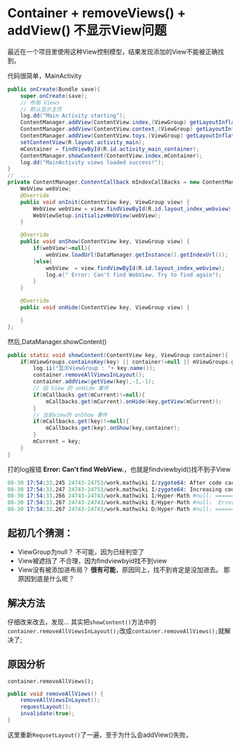 # Container + removeViews() + addView() 不显示View问题

最近在一个项目里使用这种View控制模型，结果发现添加的View不能被正确找到。

代码很简单，MainActivity

```java
public onCreate(Bundle save){
    super.onCreate(save);
    // 布局 Views
    // 默认显示主页
    log.dd("Main Activity starting");
    ContentManager.addView(ContentView.index,(ViewGroup) getLayoutInflater().inflate(R.layout.layout_index,null),mIndexCallBacks);
    ContentManager.addView(ContentView.context,(ViewGroup) getLayoutInflater().inflate(R.layout.layout_context,null),mContextCallBacks);
    ContentManager.addView(ContentView.toys,(ViewGroup) getLayoutInflater().inflate(R.layout.layout_context,null),mToyBoxCallBacks);
    setContentView(R.layout.activity_main);
    mContainer = findViewById(R.id.activity_main_container);
    ContentManager.showContent(ContentView.index,mContainer);
    log.dd("MainActivity views loaded success!");
}
//  ...
private ContentManager.ContentCallback mIndexCallBacks = new ContentManager.ContentCallback() {
    WebView webView;
    @Override
    public void onInit(ContentView key, ViewGroup view) {
        WebView webView = view.findViewById(R.id.layout_index_webview);
        WebViewSetup.initializeWebView(webView);
    }

    @Override
    public void onShow(ContentView key, ViewGroup view) {
        if(webView!=null){
            webView.loadUrl(DataManager.getInstance().getIndexUrl());
        }else{
            webView  = view.findViewById(R.id.layout_index_webview);
            log.e(" Error: Can't find WebView. Try to find again");
        }
    }

    @Override
    public void onHide(ContentView key, ViewGroup view) {

    }
};
```

然后,DataManager.showContent()

```java
public static void showContent(ContentView key, ViewGroup container){
    if(mViewGroups.containsKey(key) || container!=null || mViewGroups.get(key)!=null){
        log.ii("显示ViewGroup : "+ key.name());
        container.removeAllViewsInLayout();
        container.addView(getView(key),-1,-1);
        // 旧 View 的 onHide 事件
        if(mCallbacks.get(mCurrent)!=null){
            mCallbacks.get(mCurrent).onHide(key,getView(mCurrent));
        }
        // 当前view的 onShow 事件
        if(mCallbacks.get(key)!=null){
            mCallbacks.get(key).onShow(key,container);
        }
        mCurrent = key;
    }
}
```

打的log报错 **Error: Can't find WebView.**，也就是findviewbyid()找不到子View

```s
08-30 17:54:33.245 24743-24753/work.mathwiki I/zygote64: After code cache collection, code=27KB, data=29KB
08-30 17:54:33.247 24743-24753/work.mathwiki I/zygote64: Increasing code cache capacity to 128KB
08-30 17:54:33.266 24743-24743/work.mathwiki I/Hyper-Math #null: ========  显示ViewGroup : index  ========
08-30 17:54:33.267 24743-24743/work.mathwiki E/Hyper-Math #null:  Error: Can't find WebView. Try to find again
08-30 17:54:33.267 24743-24743/work.mathwiki D/Hyper-Math #null: ========  MainActivity views loaded success!  ========
```

## 起初几个猜测：

- ViewGroup为null？
    不可能，因为已经判空了
- View被遮挡了
    不合理，因为findviewbyid找不到view
- View没有被添加进布局？
    **很有可能**，原因同上，找不到肯定是没加进去。
    那原因到底是什么呢？

## 解决方法

仔细改来改去，发现... 其实把`showContent()`方法中的`container.removeAllViewsInLayout();`改成`container.removeAllViews();`就解决了;

## 原因分析

`container.removeAllViews();`

```java
public void removeAllViews() {
    removeAllViewsInLayout();
    requestLayout();
    invalidate(true);
}
```

这里重新`RequsetLayout()`了一遍，至于为什么会addView()失败，